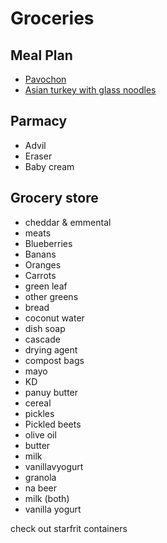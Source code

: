 # Groceries

## Meal Plan

- [Pavochon](https://www.bonappetit.com/recipe/pavochon)
- [Asian turkey with glass noodles](https://www.bonappetit.com/recipe/mouthwatering-turkey-with-glass-noodles)

## Parmacy

- Advil
- Eraser
- Baby cream

## Grocery store

- cheddar & emmental
- meats
- Blueberries
- Banans
- Oranges
- Carrots
- green leaf
- other greens
- bread
- coconut water
- dish soap
- cascade
- drying agent
- compost bags
- mayo
- KD
- panuy butter
- cereal
- pickles
- Pickled beets
- olive oil
- butter
- milk
- vanillavyogurt
- granola
- na beer
- milk (both)
- vanilla yogurt

check out starfrit containers
